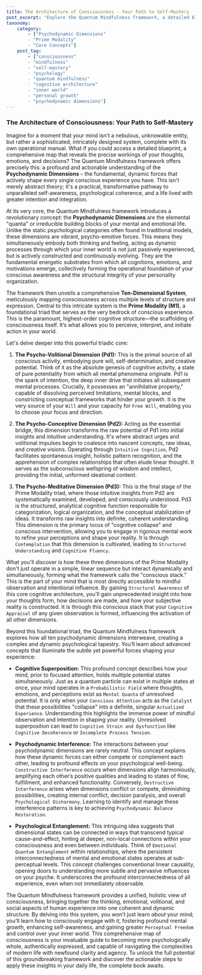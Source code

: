 ```yaml
---
title: The Architecture of Consciousness - Your Path to Self-Mastery
post_excerpt: "Explore the Quantum Mindfulness framework, a detailed blueprint of consciousness revealing the dynamic psychodynamic dimensions that shape your inner world. This post delves into the foundational Prime Modality and other advanced concepts like Cognitive Superposition and Psychodynamic Interference, offering a practical pathway to enhanced self-awareness and integrated living. Discover how understanding your mind's architecture can lead to greater psychological wholeness and conscious engagement with your experience."
taxonomy:
    category:
        - ["Psychodynamic Dimensions"
        - "Prime Modality"
        - "Core Concepts"]
    post_tag:
        - ["consciousness"
        - "mindfulness"
        - "self-mastery"
        - "psychology"
        - "quantum mindfulness"
        - "cognitive architecture"
        - "inner world"
        - "personal growth"
        - "psychodynamic dimensions"]
---
```

### The Architecture of Consciousness: Your Path to Self-Mastery

Imagine for a moment that your mind isn't a nebulous, unknowable entity, but rather a sophisticated, intricately designed system, complete with its own operational manual. What if you could access a detailed blueprint, a comprehensive map that reveals the precise workings of your thoughts, emotions, and decisions? The Quantum Mindfulness framework offers precisely this: a profound and actionable understanding of the **Psychodynamic Dimensions** – the fundamental, dynamic forces that actively shape every single conscious experience you have. This isn't merely abstract theory; it's a practical, transformative pathway to unparalleled self-awareness, psychological coherence, and a life lived with greater intention and integration.

At its very core, the Quantum Mindfulness framework introduces a revolutionary concept: the **Psychodynamic Dimensions** are the elemental "quanta" or irreducible building blocks of your mental and emotional life. Unlike the static psychological categories often found in traditional models, these dimensions are vibrant, psycho-emotive forces. This means they simultaneously embody both thinking and feeling, acting as dynamic processes through which your inner world is not just passively experienced, but is actively constructed and continuously evolving. They are the fundamental energetic substrates from which all cognitions, emotions, and motivations emerge, collectively forming the operational foundation of your conscious awareness and the structural integrity of your personality organization.

The framework then unveils a comprehensive **Ten-Dimensional System**, meticulously mapping consciousness across multiple levels of structure and expression. Central to this intricate system is the **Prime Modality (M1)**, a foundational triad that serves as the very bedrock of conscious experience. This is the paramount, highest-order cognitive structure—the scaffolding of consciousness itself. It’s what allows you to perceive, interpret, and initiate action in your world.

Let's delve deeper into this powerful triadic core:

1.  **The Psycho-Volitional Dimension (Pd1):** This is the primal source of all conscious activity, embodying pure will, self-determination, and creative potential. Think of it as the absolute genesis of cognitive activity, a state of pure potentiality from which all mental phenomena originate. Pd1 is the spark of intention, the deep inner drive that initiates all subsequent mental processes. Crucially, it possesses an "annihilative property," capable of dissolving perceived limitations, mental blocks, and constricting conceptual frameworks that hinder your growth. It is the very source of your `Will` and your capacity for `Free Will`, enabling you to choose your focus and direction.

2.  **The Psycho-Conceptive Dimension (Pd2):** Acting as the essential bridge, this dimension transforms the raw potential of Pd1 into initial insights and intuitive understanding. It's where abstract urges and volitional impulses begin to coalesce into nascent concepts, raw ideas, and creative visions. Operating through `Intuitive Cognition`, Pd2 facilitates spontaneous insight, holistic pattern recognition, and the apprehension of complex relationships that often elude linear thought. It serves as the subconscious wellspring of wisdom and intellect, providing the initial, unformed ideational content.

3.  **The Psycho-Meditative Dimension (Pd3):** This is the final stage of the Prime Modality triad, where those intuitive insights from Pd2 are systematically examined, developed, and consciously understood. Pd3 is the structured, analytical cognitive function responsible for categorization, logical organization, and the conceptual stabilization of ideas. It transforms raw insights into definite, coherent understanding. This dimension is the primary locus of "cognitive collapse" and conscious intervention, allowing you to engage in rigorous mental work to refine your perceptions and shape your reality. It is through `Contemplation` that this dimension is cultivated, leading to `Structured Understanding` and `Cognitive Fluency`.

What you'll discover is how these three dimensions of the Prime Modality don't just operate in a simple, linear sequence but interact dynamically and simultaneously, forming what the framework calls the "conscious stack." This is the part of your mind that is most directly accessible to mindful observation and intentional influence. By gaining `Structural Awareness` of this core cognitive architecture, you'll gain unprecedented insight into how your thoughts form, how decisions are made, and how your subjective reality is constructed. It is through this conscious stack that your `Cognitive Appraisal` of any given observation is formed, influencing the activation of all other dimensions.

Beyond this foundational triad, the Quantum Mindfulness framework explores how all ten psychodynamic dimensions interweave, creating a complex and dynamic psychological tapestry. You’ll learn about advanced concepts that illuminate the subtle yet powerful forces shaping your experience:

*   **Cognitive Superposition:** This profound concept describes how your mind, prior to focused attention, holds multiple potential states simultaneously. Just as a quantum particle can exist in multiple states at once, your mind operates in a `Probabilistic Field` where thoughts, emotions, and perceptions exist as `Mental Quanta` of unresolved potential. It is only when your `Conscious Attention` acts as the `Catalyst` that these possibilities "collapse" into a definite, singular `Actualized Experience`. Understanding this highlights the immense power of mindful observation and intention in shaping your reality. Unresolved superposition can lead to `Cognitive Strain and Dysfunction` like `Cognitive Decoherence` or `Incomplete Process Tension`.

*   **Psychodynamic Interference:** The interactions between your psychodynamic dimensions are rarely neutral. This concept explains how these dynamic forces can either compete or complement each other, leading to profound effects on your psychological well-being. `Constructive Interference` occurs when dimensions align harmoniously, amplifying each other’s positive qualities and leading to states of flow, fulfillment, and enhanced functionality. Conversely, `Destructive Interference` arises when dimensions conflict or compete, diminishing possibilities, creating internal conflict, decision paralysis, and overall `Psychological Disharmony`. Learning to identify and manage these interference patterns is key to achieving `Psychodynamic Balance Restoration`.

*   **Psychological Entanglement:** This intriguing idea suggests that dimensional states can be connected in ways that transcend typical cause-and-effect, hinting at deeper, non-local connections within your consciousness and even between individuals. Think of `Emotional Quantum Entanglement` within relationships, where the persistent interconnectedness of mental and emotional states operates at sub-perceptual levels. This concept challenges conventional linear causality, opening doors to understanding more subtle and pervasive influences on your psyche. It underscores the profound interconnectedness of all experience, even when not immediately observable.

The Quantum Mindfulness framework provides a unified, holistic view of consciousness, bringing together the thinking, emotional, volitional, and social aspects of human experience into one coherent and dynamic structure. By delving into this system, you won't just learn *about* your mind; you’ll learn how to consciously engage with it, fostering profound mental growth, enhancing self-awareness, and gaining greater `Perceptual Freedom` and control over your inner world. This comprehensive map of consciousness is your invaluable guide to becoming more psychologically whole, authentically expressed, and capable of navigating the complexities of modern life with newfound clarity and agency. To unlock the full potential of this groundbreaking framework and discover the actionable steps to apply these insights in your daily life, the complete book awaits.
